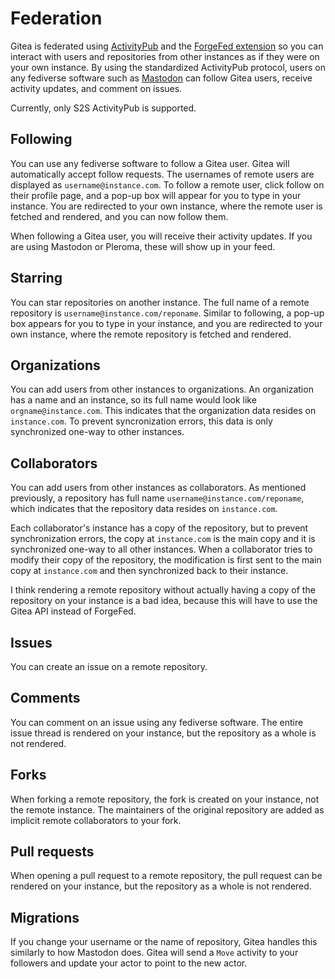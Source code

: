 # Federation

Gitea is federated using [ActivityPub](https://www.w3.org/TR/activitypub/) and the [ForgeFed extension](https://forgefed.org/) so you can interact with users and repositories from other instances as if they were on your own instance. By using the standardized ActivityPub protocol, users on any fediverse software such as [Mastodon](https://joinmastodon.org/) can follow Gitea users, receive activity updates, and comment on issues.

Currently, only S2S ActivityPub is supported.

## Following

You can use any fediverse software to follow a Gitea user. Gitea will automatically accept follow requests. The usernames of remote users are displayed as `username@instance.com`. To follow a remote user, click follow on their profile page, and a pop-up box will appear for you to type in your instance. You are redirected to your own instance, where the remote user is fetched and rendered, and you can now follow them.

When following a Gitea user, you will receive their activity updates. If you are using Mastodon or Pleroma, these will show up in your feed.

## Starring

You can star repositories on another instance. The full name of a remote repository is `username@instance.com/reponame`. Similar to following, a pop-up box appears for you to type in your instance, and you are redirected to your own instance, where the remote repository is fetched and rendered.

## Organizations

You can add users from other instances to organizations. An organization has a name and an instance, so its full name would look like `orgname@instance.com`. This indicates that the organization data resides on `instance.com`. To prevent syncronization errors, this data is only synchronized one-way to other instances.

## Collaborators

You can add users from other instances as collaborators. As mentioned previously, a repository has full name `username@instance.com/reponame`, which indicates that the repository data resides on `instance.com`.

Each collaborator's instance has a copy of the repository, but to prevent synchronization errors, the copy at `instance.com` is the main copy and it is synchronized one-way to all other instances. When a collaborator tries to modify their copy of the repository, the modification is first sent to the main copy at `instance.com` and then synchronized back to their instance.

I think rendering a remote repository without actually having a copy of the repository on your instance is a bad idea, because this will have to use the Gitea API instead of ForgeFed.

## Issues

You can create an issue on a remote repository.

## Comments

You can comment on an issue using any fediverse software. The entire issue thread is rendered on your instance, but the repository as a whole is not rendered.

## Forks

When forking a remote repository, the fork is created on your instance, not the remote instance. The maintainers of the original repository are added as implicit remote collaborators to your fork.

## Pull requests

When opening a pull request to a remote repository, the pull request can be rendered on your instance, but the repository as a whole is not rendered.

## Migrations

If you change your username or the name of repository, Gitea handles this similarly to how Mastodon does. Gitea will send a `Move` activity to your followers and update your actor to point to the new actor.
